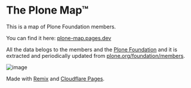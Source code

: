 # The Plone Map™

This is a map of Plone Foundation members.

You can find it here: [plone-map.pages.dev](https://plone-map.pages.dev)

All the data belogs to the members and the [Plone Foundation](https://plone.org/foundation) and it is extracted and periodically updated from [plone.org/foundation/members](plone.org/foundation/members).

![image](https://user-images.githubusercontent.com/21101435/204272838-9b695269-a818-4c4e-923b-5bac635f10ce.png)

Made with [Remix](https://remix.run) and [Cloudflare Pages](https://pages.cloudflare.com/).
